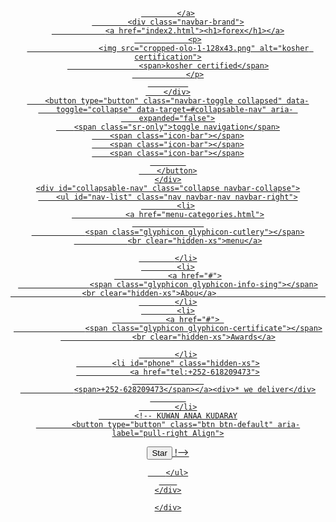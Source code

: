 <!DOCTYP
E html>
<html lang="en">
<head>
    <meta charset="UTF-8">
    <meta http-equiv="X-UA-Compatible" content="IE=edge">
    <meta name="viewport" content="width=device-width, initial-scale=1.0">
    <title>Document</title>
    <link rel="stylesheet" href="extermanal.css">
    
</head>
<body>


<header>
<nav id="header-nav" class="navbar navbar-default">
    <div class="container">
    	<div class="navbar-header">
    		<a href="index2.html" class="pull-left visible-md visible-lg">
    			<div id="logo-img" alt=logo image></div>
    			
    		</a>
    		<div class="navbar-brand">
    			<a href="index2.html"><h1>forex</h1></a>
    			<p>
    				<img src="cropped-olo-1-128x43.png" alt="kosher certification">
    				<span>kosher certified</span>
    			</p>
    		 
    	</div>
    	<button type="button" class="navbar-toggle collapsed" data-
    	toggle="collapse" data-target=#collapsable-nav" aria- 
    	expanded="false">
    	<span class="sr-only">toggle navigation</span>
    	<span class="icon-bar"></span>
    	<span class="icon-bar"></span>
    	<span class="icon-bar"></span>
    		
    	</button>
    </div>
    <div id="collapsable-nav" class="collapse navbar-collapse">
    	<ul id="nav-list" class="nav navbar-nav navbar-right">
    		<li>
    			<a href="menu-categories.html">
    				
    			<span class="glyphicon glyphicon-cutlery"></span>
    			<br clear="hidden-xs">menu</a>

    		</li>
    		<li>
    			<a href="#">
    				<span class="glyphicon glyphicon-info-sing"></span>
    				<br clear="hidden-xs">Abou</a>                              
    		</li>
    		<li>
    			<a href="#"> 
    				<span class="glyphicon glyphicon-certificate"></span>
    				<br clear="hidden-xs">Awards</a>

    		</li>
    		<li id="phone" class="hidden-xs">
    			<a href="tel:+252-618209473">
    				
    			<span>+252-628209473</span></a><div>* we deliver</div>
    		
    		</li>
    		<!-- KUWAN ANAA KUDARAY
    		<button type="button" class="btn btn-default" aria-label="pull-right Align">
  <span class="glyphicon glyphicon-align-right" aria-hidden="true"></span>
</button>

<button type="button" class="btn btn-default btn-lg">
  <span class="glyphicon glyphicon-star" aria-hidden="true"></span> Star
</button>
!-->
<!-- On rows -->


    		
    	</ul>
    	
    </div>

    </div>

</nav>
</header>
        <!--
           <div id="call-btn" class="visible-xs">
            <a class="bnt" href="tel:+252-618209473">
                <span class="glyphicon glyphicon-earphone"></span>
                +252-618209473
            </a>
           </div>
           <div id="xs-deliver" class="text-center visible-xs">* we deliver</div>

           <!-jQuery (bootstrap js plugins depend on it) -->

           <div id="main-content" class="container">
               <div class="jumbotrom">
               <img src="4.jpg"
        width="1270" height="880">

              <!--  class="img-responsive visible-xs"> -->
                   
               </div>



               <div id="home-tiles" class="row">
                <div class="col-md-4 col-sm-6 col-xs-12">
                    
<a href="menu-categories.html"><div id="menu-tile"><span>menu
  </span>
   </div>
   </a>
   </div>

   <div class="col-md-4 col-sm-6 col-xs-12">
       <a href="single-category.html"><div id="specials-tile">
           
      <span>specials</span></div></a>
   </div>
   <div class="col-md-4 col-sm-12 col-xs-12">
    <a href="" target="_blank">
        <div id="map- pull-right-tile">
            <span>map</span>
        </div>
    </a>
   </div>
                   
               </div>

           </div>
<html>
<head>
<style>
footer {
  text-align: center;
  padding: 3px;
  background-color:#ee675eee;
  color: black;
}
</style>
</head>
<body>

<footer>
  <p>Author: Hege Refsnes<br>
  <a href="https://weightkpp3.com/">weightkpp3.com</a></p>
</footer>

</body>
</html>
      




        

           <script src="main2.js"></script>

    <link rel="stylesheet" href="extermanal.css">
                       <p> alhamdulilah</>   
                                                
                                <!DOCTYPE html>
<html>
<head>
	<meta charset="utf-8">
	<title>Element with class selector
		
	</title>
	<style>
		/*all h2 element */
		h2{
			color: red;
			text-align: center;
		}

		/*all with class="highlight" */
		 .highlight {
			font-size: 20px;
			font-weight: bold;
			font-style: italic;
			background-color:green;
			opacity: .6;
		}
		/* element with id="mainpoint" */
		#mainpoint{
			font-size: 24px;
			font-weight: bold;
			background-color: red;
			opacity: .7;
		}
		/* all p AND h1 elements */
		p, h1{
			color:blue;
			text-align: center;
		}
		
	</style>
    </head>
    <body>
         <h1>simple selectors (h1)</h1>
         <h2>subheading 1 (h2)</h2>
         <p class="highlight">dhamaan koodhka kor kahusan waa inaad <br>
         	sifican u qortaa waxaa uu ku saabasan yahay sida waxa 
         	loo kala bedelo Oo ah kalarada iyo qoraalada farta cabirkeeda <br>
         	wax welbo Oo kusaabsan HTML iyo CSS bilowgooda ahna dhaxda casjharka html iyo css
         	maxime quos?
         	 </p>
         	 <p class="highlight">paragraph with
         	 attribute class="higlight". lorem ipsum
         	 dolor sit amet, consectetur adipisicing
         	elit.</p>
         	<h2>subheading 2 (h2)</h2>
         	<p>koodkan wuxuu anfacayaa nolashaada inta kadhiman<br>
         	 waad isticmalikarta casharadan waxay kaa caawinaya 
         	 inaad dhisto wabsaayd adiga leedaha Oo Aad kuraaxaysato dhisidiisa <br>
         	BARO WAX BADAN WAXA QORAY OMAR HUSSEIN AADAN </p>
         	<div>this is the main point of the entire
         		article.so, attribute
         		<span id="mainpoint">id="mainpoint".</span
         	</div>

         <p>
			Let's Link to a website fan page I created for this course!
			<!-- link to website page with target-->
			<a href="Images.html"
			target="_blank" title="like our page!">course website page</a>
		</p>
    </body>
    </html>                
</body>
</html>
